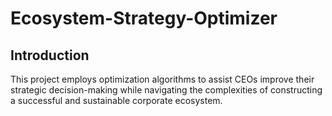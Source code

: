 # Ecosystem-Strategy-Optimizer

## Introduction

This project employs optimization algorithms to assist CEOs improve their strategic decision-making while navigating the complexities of constructing a successful and sustainable corporate ecosystem.
